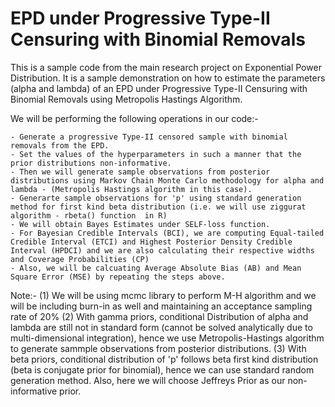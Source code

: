 # EPD under Progressive Type-II Censuring with Binomial Removals

This is a sample code from the main research project on Exponential Power Distribution. It is a sample demonstration on how to estimate the parameters (alpha and lambda) of an EPD under Progressive Type-II Censuring with Binomial Removals using Metropolis Hastings Algorithm.

We will be performing the following operations in our code:-

    - Generate a progressive Type-II censored sample with binomial removals from the EPD.
    - Set the values of the hyperparameters in such a manner that the prior distributions non-informative. 
    - Then we will generate sample observations from posterior distributions using Markov Chain Monte Carlo methodology for alpha and lambda - (Metropolis Hastings algorithm in this case).
    - Generarte sample observations for 'p' using standard generation method for first kind beta distribution (i.e. we will use ziggurat algorithm - rbeta() function  in R)
    - We will obtain Bayes Estimates under SELF-loss function.
    - For Bayesian Credible Intervals (BCI), we are computing Equal-tailed Credible Interval (ETCI) and Highest Posterior Density Credible Interval (HPDCI) and we are also calculating their respective widths and Coverage Probabilities (CP)
    - Also, we will be calcuating Average Absolute Bias (AB) and Mean Square Error (MSE) by repeating the steps above.

Note:- 
(1) We will be using mcmc library to perform M-H algorithm and we will be including burn-in as well and maintaining an acceptance sampling rate of 20%
(2) With gamma priors, conditional Distribution of alpha and lambda are still not in standard form (cannot be solved analytically due to multi-dimensional integration), hence we use Metropolis-Hastings algorithm to generate sammple observations from posterior distributions. 
(3) With beta priors, conditional distribution of 'p' follows beta first kind distribution (beta is conjugate prior for binomial), hence we can use standard random generation method. Also, here we will choose Jeffreys Prior as our non-informative prior.
